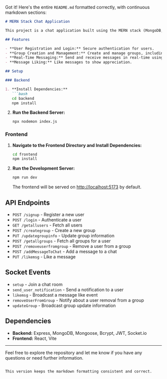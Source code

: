 Got it! Here's the entire `README.md` formatted correctly, with continuous markdown sections:

```markdown
# MERN Stack Chat Application

This project is a chat application built using the MERN stack (MongoDB, Express.js, React, Node.js). It features real-time messaging, user authentication, and group management.

## Features

- **User Registration and Login:** Secure authentication for users.
- **Group Creation and Management:** Create and manage groups, including adding and removing members.
- **Real-Time Messaging:** Send and receive messages in real-time using Socket.io.
- **Message Liking:** Like messages to show appreciation.

## Setup

### Backend

1. **Install Dependencies:**
   ```bash
   cd backend
   npm install
   ```

2. **Run the Backend Server:**
   ```bash
   npx nodemon index.js
   ```

### Frontend

1. **Navigate to the Frontend Directory and Install Dependencies:**
   ```bash
   cd frontend
   npm install
   ```

2. **Run the Development Server:**
   ```bash
   npm run dev
   ```
   The frontend will be served on [http://localhost:5173](http://localhost:5173) by default.

## API Endpoints

- `POST /signup` - Register a new user
- `POST /login` - Authenticate a user
- `GET /getallusers` - Fetch all users
- `POST /creategroup` - Create a new group
- `PUT /updategroupinfo` - Update group information
- `POST /getallgroups` - Fetch all groups for a user
- `POST /removeuserfromgroup` - Remove a user from a group
- `POST /addMessageToChat` - Add a message to a chat
- `PUT /likemsg` - Like a message

## Socket Events

- `setup` - Join a chat room
- `send_user_notification` - Send a notification to a user
- `likemsg` - Broadcast a message like event
- `removeUserFromGroup` - Notify about a user removal from a group
- `updateGroup` - Broadcast group update information

## Dependencies

- **Backend:** Express, MongoDB, Mongoose, Bcrypt, JWT, Socket.io
- **Frontend:** React, Vite

---

Feel free to explore the repository and let me know if you have any questions or need further information.
```

This version keeps the markdown formatting consistent and correct.